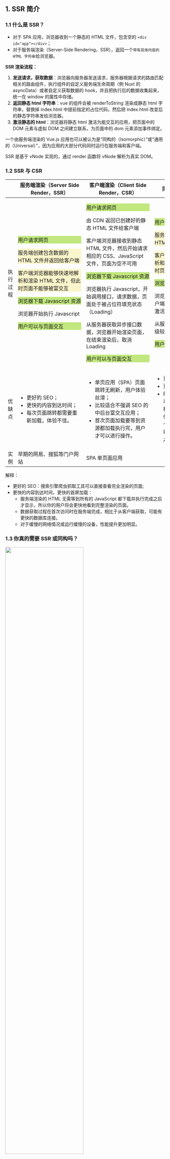 ## 1. SSR 简介

### 1.1 什么是 SSR？

- 对于 SPA 应用，浏览器收到一个静态的 HTML 文件，包含空的 `<div id="app"></div>`；
- 对于服务端渲染（Server-Side Rendering，SSR），返回一个`带有具体内容的 HTML 字符串`给浏览器。

**SSR 渲染流程：**

1. **发送请求，获取数据**：浏览器向服务器发送请求，服务器根据请求的路由匹配相关的路由组件，执行组件的自定义服务端生命周期（例 Nuxt 的 asyncData）或者自定义获取数据的 hook，并且把执行后的数据收集起来，统一在 window 的属性中存储。
2. **返回静态 html 字符串**：vue 的组件会被 renderToString 渲染成静态 html 字符串，替换掉 index.html 中提前指定的占位代码，然后把 index.html 改变后的静态字符串发给浏览器。
3. **激活静态的 html**：浏览器将静态 html 激活为能交互的应用，把页面中的 DOM 元素与虚拟 DOM 之间建立联系，为页面中的 dom 元素添加事件绑定。

一个由服务端渲染的 Vue.js 应用也可以被认为是“同构的（Isomorphic）”或“通用的（Universal）”，因为应用的大部分代码同时运行在服务端和客户端。

SSR 是基于 vNode 实现的，通过 render 函数将 vNode 解析为真实 DOM。

### 1.2 SSR 与 CSR

|          | <div style="width: 200px">服务端渲染（Server Side Render，SSR）</div>                                                                                                                                                                                                                                                                                                                   | <div style="width: 200px">客户端渲染（Client Side Render，CSR）</div>                                                                                                                                                                                                                                                                                                                                                                                                                          | <div style="width: 200px">同构（isomorphic）</div>                                                                                                                                                                                                                                                                                                                                                                                                                       |
| -------- | --------------------------------------------------------------------------------------------------------------------------------------------------------------------------------------------------------------------------------------------------------------------------------------------------------------------------------------------------------------------------------------- | ---------------------------------------------------------------------------------------------------------------------------------------------------------------------------------------------------------------------------------------------------------------------------------------------------------------------------------------------------------------------------------------------------------------------------------------------------------------------------------------------- | ------------------------------------------------------------------------------------------------------------------------------------------------------------------------------------------------------------------------------------------------------------------------------------------------------------------------------------------------------------------------------------------------------------------------------------------------------------------------ |
| 执行过程 | <p style="background:#C1E77E">用户请求网页</p> <p style="background:#FBF5CB">服务端创建包含数据的 HTML 文件并返回给客户端</p> <p style="background:#FBF5CB">客户端浏览器能够快速地解析和渲染 HTML 文件，但此时页面不能够被富交互</p> <p style="background:#C1E77E">浏览器下载 Javascript 资源</p> <p>浏览器开始执行 Javascript</p> <p style="background:#C1E77E">用户可以与页面交互</p> | <p style="background:#C1E77E">用户请求网页</p> <p>由 CDN 返回已创建好的静态 HTML 文件给客户端</p> <p>客户端浏览器接收到静态 HTML 文件，然后开始请求相应的 CSS、JavaScript 文件，页面为空不可用</p> <p style="background:#C1E77E">浏览器下载 Javascript 资源</p> <p>浏览器执行 Javascript，开始调用接口，请求数据，页面处于被占位符填充状态（Loading）</p> <p>从服务器获取异步接口数据，浏览器开始渲染页面，在结束渲染后，取消 Loading</p> <p style="background:#C1E77E">用户可以与页面交互</p> | <p style="background:#C1E77E">用户请求网页</p> <p style="background:#FBF5CB">服务端创建包含数据的 HTML 文件并返回给客户端</p> <p style="background:#FBF5CB">客户端浏览器能够快速地解析和渲染 HTML 文件，但此时页面不能够被富交互</p> <p style="background:#C1E77E">浏览器下载 Javascript 资源</p> <p>浏览器执行 Javascript，客户端 Vue 开始执行，客户端激活</p> <p>从服务器获取非首屏或优先级较低的异步接口数据</p> <p style="background:#C1E77E">用户可以与页面交互</p> |
| 优缺点   | <ul><li> 更好的 SEO；</li> <li>更快的内容到达时间；</li> <li>每次页面跳转都需要重新加载，体验不佳。</li></ul>                                                                                                                                                                                                                                                                           | <ul><li>单页应用（SPA）页面跳转无刷新，用户体验丝滑；</li> <li>比较适合不强调 SEO 的中后台富交互应用；</li> <li>首次页面加载要等到资源都加载执行完，用户才可以进行操作。</li></ul>                                                                                                                                                                                                                                                                                                             | <ul><li>更好的 SEO；</li> <li>更快的内容到达时间；</li> <li>统一的心智模型：你可以使用相同的语言以及相同的声明式、面向组件的心智模型来开发整个应用，而不需要在后端模板系统和前端框架之间来回切换。</li></ul>                                                                                                                                                                                                                                                             |
| 实例     | 早期的网易、搜狐等门户网站                                                                                                                                                                                                                                                                                                                                                              | SPA 单页面应用                                                                                                                                                                                                                                                                                                                                                                                                                                                                                 |                                                                                                                                                                                                                                                                                                                                                                                                                                                                          |

解释：

- 更好的 SEO：搜索引擎爬虫抓取工具可以直接查看完全渲染的页面;
- 更快的内容到达时间，更快的首屏加载：
  - 服务端渲染的 HTML 无需等到所有的 JavaScript 都下载并执行完成之后才显示，所以你的用户将会更快地看到完整渲染的页面。
  - 数据获取过程在首次访问时在服务端完成，相比于从客户端获取，可能有更快的数据库连接。
  - 对于缓慢的网络情况或运行缓慢的设备，性能提升更加明显。

### 1.3 你真的需要 SSR 或同构吗？

<img src="./images/SSR-need.jpg" width="70%">

## 2.Vue2-SSR-webpack5

[Vue2 SSR 官方指南](https://v2.ssr.vuejs.org/zh/)

[Vue2 SSR 官方示例](https://github.com/vuejs/vue-hackernews-2.0/tree/master)

[基于 Webpack5 的 Vue2 SSR 工程实践综述](https://juejin.cn/post/7243252896392888377)

### 2.1 基本用法

```shell
npm init
npm install vue@2 vue-server-renderer --save
npm install express --save
```

1. 编写一个 HTML 模版文件 `index.template.html`，包含占位符 `<!--vue-ssr-outlet-->` 和 `{{}}` 包裹的变量名；
2. 编写 `server.js` 启动一个服务；
3. 监听到请求后，通过 `renderer.renderToString` 将 Vue 实例转为字符串（该过程中同时处理变量），替换占位符，返回 HTML 字符串。

`cd base-demo`，运行 `node server.js`，在浏览器访问 `localhost:8080`，即可获取到 SSR 的页面。

```html
<!-- index.template.html -->
<html>
  <head>
    <!-- 使用双花括号(double-mustache)进行 HTML 转义插值(HTML-escaped interpolation) -->
    <title>{{ title }}</title>

    <!-- 使用三花括号(triple-mustache)进行 HTML 不转义插值(non-HTML-escaped interpolation) -->
    {{{ meta }}}
  </head>
  <body>
    <!--vue-ssr-outlet-->
  </body>
</html>
```

```javascript
// server.js
const Vue = require("vue");
const server = require("express")();

// 读取 HTML 字符串
const template = require("fs").readFileSync("./index.template.html", "utf-8");

// 创建一个 renderer
const renderer = require("vue-server-renderer").createRenderer({
  template,
});

const context = {
  title: "vue ssr",
  meta: `
    <meta name="keyword" content="vue,ssr">
    <meta name="description" content="vue srr demo">
    <meta charset="utf-8">
    `,
};

server.get("*", (req, res) => {
  // 创建一个 Vue 实例
  const app = new Vue({
    data: {
      url: req.url,
    },
    template: `<div>访问的 URL 是： {{ url }}</div>`,
  });

  // 将 Vue 实例渲染为 HTML
  renderer.renderToString(app, context, (err, html) => {
    console.log(html);
    if (err) {
      res.status(500).end("Internal Server Error");
      return;
    }
    res.end(html);
  });
});

console.log("listen 8080...");
server.listen(8080);
```

### 2.2 SSR 架构

<img src="./images/SSR-render.png" width="80%">

对于客户端应用和服务器应用，都需要 webpack 打包。 服务器需要「Server Bundle」用于服务器端渲染(SSR)，客户端需要「Client Bundle」激活静态的 html 字符串。

```sh
vue2-ssr/
│
├── build/
│ ├── webpack.base.config.js   # 基础通用配置，包括开发环境和生产环境
│ ├── webpack.client.config.js # 客户端配置，用于生成 Client Bundle
│ ├── webpack.server.config.js # 服务器配置，用于生成 Server Bundle
│ └── setup-dev-server.js      # 开发环境热更新配置
│
├── src/
│ ├── App.vue                  # 根组件
│ ├── app.js                   # 通用 entry
│ ├── entry-client.js          # client 打包入口，仅运行于浏览器
│ ├── entry-server.js          # server 打包入口，仅运行于服务器
│ ├── router.js                # 创建 router 实例
│ ├── store.js                 # 用于预取数据
│ ├── index.template.html      # html 模板文件
│ └── views/                   # 业务代码
│   └── home/
│     ├── index.vue
│     └── homeStore.js         # 当前业务的 store module
│
└── server.js                  # 启动后端服务器响应 SSR 请求
```

### 2.3 App.vue

App.vue 是 Vue 的根组件，包含 `<div id="app"></div>`。

```vue
<template>
  <div id="app">
    <!-- 根据路由渲染对应的组件 -->
    <router-view></router-view>
  </div>
</template>
```

### 2.4 app.js

**避免状态单例：** 在纯客户端应用程序中，每个用户会在他们各自的浏览器中使用新的应用程序实例。对于服务器端渲染，必须要求每个请求都应该都是全新的、独立的应用程序实例，而不是单例对象，防止交叉请求造成的状态污染。

app.js 是我们应用程序的「通用 entry」，在客户端和服务器入口使用，创建根 Vue 实例。

通过工厂函数 `createApp` 为每个请求创建新的应用程序、router 和 store 实例。

```javascript
import Vue from "vue";
import App from "./App.vue";
import { createRouter } from "./router";
import { createStore } from "./store";
import { sync } from "vuex-router-sync";

// 导出一个工厂函数，用于创建新的应用程序、router 和 store 实例，每次 SSR 请求都会调用
export function createApp() {
  // 创建 router 和 store 实例
  const router = createRouter();
  const store = createStore();

  // 同步路由到 store：将路由的 $route 设置为 store 的状态 `store.state.route`
  sync(store, router);

  // 创建应用程序实例
  // 将 router、store、ssr context 注入到所有子组件，确保 `this.$router` and `this.$store` 在所有组件都可以使用
  const app = new Vue({
    router,
    store,
    render: (h) => h(App),
  });

  // 导出 app、router、store
  // 在这里不挂载 app，因为在服务器和客户端的处理是不同的
  return { app, router, store };
}
```

### 2.5 router.js

- 在 router.js 中，导出一个 createRouter 函数，用于创建一个新的 router 实例；
- 在 SSR 中，vue-router 只能采用 history 模式，因为在 hash 模式下，页面 URL 的 hash 内容并不会随着请求一起发送到服务器中；
- 使用异步组件实现代码分割和懒加载，有助于减少浏览器在初始渲染中下载的资源体积，改善可交互时间 TTI。

```javascript
import Vue from "vue";
import Router from "vue-router";

Vue.use(Router);

// 导出一个 createRouter 函数，用于创建一个新的 router 实例
export function createRouter() {
  return new Router({
    mode: "history",
    // 使用异步组件
    routes: [{ path: "/", component: () => import("./views/home/index.vue") }],
  });
}
```

### 2.6 数据预取 store.js

在服务端渲染之前预取数据，保存在 store 中，服务端和客户端都从 store 中获取数据。

为什么需要预取数据？

- 服务器端渲染本质上是渲染应用程序的“快照”，如果应用程序依赖于一些异步数据，需要在渲染前预取数据。
- 在客户端挂载 DOM，需要获取到与服务器端应用程序完全相同的数据。

store.js 的 module 可以放在每个业务的文件夹中。

```javascript
// src/store.js
import Vue from "vue";
import Vuex from "vuex";
import homeStore from "./views/home/homeStore";

Vue.use(Vuex);

export function createStore() {
  return new Vuex.Store({
    modules: {
      homeStore,
    },
  });
}
```

```javascript
// src/views/home/homeStore.js
export default {
  namespaced: true,
  state: () => ({
    item: {},
  }),
  actions: {
    fetchItem({ commit }) {
      // `store.dispatch()` 会返回 Promise，以便我们能够知道数据在何时更新
      return new Promise((resolve) => {
        setTimeout(() => {
          commit("setItem", { item: { title: "Hello" } });
          resolve();
        }, 1000);
      });
    },
  },
  mutations: {
    setItem(state, { item }) {
      state.item = item;
    },
  },
};
```

在组件中 dispatch 数据预取的 action。

在组件中暴露一个自定义静态函数 asyncData，在组件实例化之前调用，它无法访问 this，需要将 store 和路由信息作为参数传递进去。

```vue
<!-- src/views/home/index.vue -->
<template>
  <div>{{ item?.title }}</div>
</template>

<script>
import { createNamespacedHelpers } from "vuex";
const { mapState } = createNamespacedHelpers("homeStore");

export default {
  asyncData({ store, route }) {
    // 触发 action 后，会返回 Promise
    return store.dispatch("homeStore/fetchItem");
  },
  computed: {
    ...mapState(["item"]),
  },
};
</script>
```

### 2.7 entry-server.js

服务器 entry 根据 Vue 实例生成 HTML 字符串。

通过路由获得与 router.getMatchedComponents() 相匹配的组件，如果组件暴露出 asyncData，就调用这个方法。然后将解析完成的状态，附加到渲染上下文 context.state 中。

```javascript
import { createApp } from "./app";

export default (context) => {
  // 因为组件可能是动态的，且 asyncData 获取数据是异步的，所以返回一个 Promise。
  return new Promise((resolve, reject) => {
    const { app, router, store } = createApp();

    // 设置服务器端 router 的位置
    router.push(context.url);

    // 在路由器完成初始导航之后被解析，这时所有和初始路由有关联的异步入口钩子函数和异步组件都已经被解析
    // 仅在首次加载页面时被调用，之后切换路由不会再调用
    router.onReady(() => {
      const matchedComponents = router.getMatchedComponents();
      // 匹配不到的路由，执行 reject 函数，并返回 404
      if (!matchedComponents.length) {
        return reject({ code: 404 });
      }

      // 对所有匹配的路由组件调用 `asyncData()`
      Promise.all(
        matchedComponents.map((Component) => {
          if (Component.asyncData) {
            return Component.asyncData({
              store,
              route: router.currentRoute,
            });
          }
        })
      )
        .then(() => {
          // 在所有预取钩子asyncData resolve 后，store 已经填充入渲染应用程序所需的状态。
          // 当我们将状态附加到上下文，并且 `template` 选项用于 renderer 时，
          // context.state 将作为 window.__INITIAL_STATE__ 状态，自动嵌入到最终的 HTML 中
          context.state = store.state;

          // Promise 应该 resolve 应用程序实例，以便它可以渲染
          resolve(app);
        })
        .catch(reject);
    }, reject);
  });
};
```

### 2.8 entry-client.js

客户端 entry 用于创建 Vue 实例，将其挂载到 DOM 中。

- 通过 router.beforeResolve 在路由导航之前解析数据，应用程序会等待视图所需数据全部解析之后，再传入数据并处理当前视图。
  - 好处在于，可以直接在数据准备就绪时，传入视图渲染完整内容；
  - 但是如果数据预取需要很长时间，用户在当前视图会感受到“明显卡顿”，建议提供一个 loading 提示。
- 通过混入 beforeRouteUpdate，当路由组件重用（还是当前路由，仅修改参数）时，调用 asyncData 函数。

```javascript
import Vue from "vue";
import { createApp } from "./app";

const { app, router, store } = createApp();

// 初次路由时触发，在 entry-server.js 已处理 asyncData，直接设置 store.state
if (window.__INITIAL_STATE__) {
  store.replaceState(window.__INITIAL_STATE__);
}

router.onReady(() => {
  // 使用 `router.beforeResolve()` 注册一个全局守卫。
  // 这和 router.beforeEach 类似，因为它在每次导航时都会触发，不同的是，解析守卫刚好会在导航被确认之前、所有组件内守卫和异步路由组件被解析之后调用。
  // 因为包裹在onReady中，所以是非初次路由时触发，用于处理 asyncData。
  router.beforeResolve((to, from, next) => {
    const matched = router.getMatchedComponents(to);
    const prevMatched = router.getMatchedComponents(from);

    // 只关心非预渲染的组件，所以对比它们，找出两个匹配列表的差异组件
    let diffed = false;
    const activated = matched.filter((c, i) => {
      return diffed || (diffed = prevMatched[i] !== c);
    });

    if (!activated.length) {
      return next();
    }

    // 这里如果有加载指示器 (loading indicator)，就触发

    Promise.all(
      activated.map((c) => {
        if (c.asyncData) {
          return c.asyncData({ store, route: to });
        }
      })
    )
      .then(() => {
        // 停止加载指示器(loading indicator)

        next();
      })
      .catch(next);
  });

  app.$mount("#app");
});

// 在当前路由改变，但是该组件被复用时调用
// 举例来说，对于一个带有动态参数的路径 `/users/:id`，在 `/users/1` 和 `/users/2` 之间跳转的时候，
// 由于会渲染同样的 `UserDetails` 组件，因此组件实例会被复用。而这个钩子就会在这个情况下被调用。
// 因为在这种情况发生的时候，组件已经挂载好了，导航守卫可以访问组件实例 `this`
Vue.mixin({
  beforeRouteUpdate(to, from, next) {
    const { asyncData } = this.$options;
    if (asyncData) {
      asyncData({
        store: this.$store,
        route: to,
      })
        .then(next)
        .catch(next);
    } else {
      next();
    }
  },
});
```

### 2.9 webpack 配置

```sh
# 生成 package.json
npm init

# Vue 全家桶
npm install --save vue@2 vue-server-renderer
npm install --save vue-router@3
npm install --save vuex@3

# webpack
npm install --save-dev webpack webpack-cli webpack-merge

# 基础配置：处理 Vue、JS、CSS
npm install --save-dev vue-loader@15 vue-template-compiler
npm install --save-dev babel-loader @babel/core @babel/preset-env
npm install --save-dev vue-style-loader css-loader less-loader
npm install --save-dev mini-css-extract-plugin
npm install --save-dev css-minimizer-webpack-plugin

# 服务器配置
npm install express --save
npm install --save-dev sw-precache-webpack-plugin
npm install cross-env --save-dev
npm install vuex-router-sync
npm install webpack-node-externals --save-dev
npm install compression
npm install lru-cache --save

# 开发环境热更新配置：setup-dev-server.js
npm install chokidar
npm i memory-fs
npm install webpack-dev-middleware --save-dev
npm install webpack-hot-middleware --save-dev
```

#### 2.9.1 基础通用配置

基础配置和普通项目的 webpack 配置类似，区分开发环境配置和生产环境配置。

主要是配置内容包括：

- 出入口
- loader 配置
- 开发环境的热更新、source-map 等配置
- 生产环境的优化配置
- 关于 node 的特殊处理

```javascript

```

#### 2.9.2 服务器配置

服务器配置，生成 server bundle。

```javascript
const { merge } = require("webpack-merge");
const nodeExternals = require("webpack-node-externals");
const baseConfig = require("./webpack.base.config");
const VueSSRServerPlugin = require("vue-server-renderer/server-plugin");

// Error: Server-side bundle should have one single entry file. Avoid using CommonsChunkPlugin in the server config.
delete baseConfig.optimization;

module.exports = merge(baseConfig, {
  // 这允许 webpack 以 Node 方式处理动态导入，且在编译 Vue 组件时，告知 `vue-loader` 输送面向服务器代码。
  target: "node",
  devtool: "cheap-module-source-map",
  entry: "./src/entry-server.js",
  output: {
    filename: "server-bundle.js",
    // 使用 Node 风格导出模块
    libraryTarget: "commonjs2",
  },
  optimization: {
    splitChunks: false,
  },
  // https://webpack.js.org/configuration/externals/#function
  // https://github.com/liady/webpack-node-externals
  // 从 bundle 中排除依赖项。可以使服务器构建速度更快，并生成较小的 bundle 文件。
  externals: nodeExternals({
    // 不要排除的依赖项
    allowlist: [/\.css$/],
  }),
  // webpack5 中配合 externals 使用，为了忽略内置模块，如 path、fs 等
  externalsPresets: { node: true },
  // 将服务器的整个输出构建为单个 JSON 文件。默认文件名为 `vue-ssr-server-bundle.json`
  plugins: [new VueSSRServerPlugin()],
});
```

#### 2.9.3 客户端配置

客户端配置，生成客户端构建清单 clientManifest。

```javascript
const { merge } = require("webpack-merge");
const baseConfig = require("./webpack.base.config");
const VueSSRClientPlugin = require("vue-server-renderer/client-plugin");

const isProd = process.env.NODE_ENV === "production";

module.exports = merge(baseConfig, {
  entry: {
    app: "./src/entry-client.js",
  },
  devtool: isProd ? false : "cheap-module-source-map",
  plugins: [
    // 将客户端的整个输出构建为单个 JSON 文件的插件。默认文件名为 `vue-ssr-client-manifest.json`
    new VueSSRClientPlugin(),
  ],
});
```

### 2.10 Bundle Renderer

使用 server bundle 和 clientManifest 通过 createBundleRenderer API 构建 bundle renderer。bundle renderer 用法和普通 renderer 相同，但是有以下优点：

- 在 Node.js 环境支持 source map 配置
- 在开发环境甚至部署过程中热重载（通过读取更新后的 bundle，然后重新创建 renderer 实例）
- 关键 CSS 注入（在使用 \*.vue 文件时）：自动内联在渲染过程中用到的组件所需的 CSS。
- 使用 clientManifest 进行资源注入：自动推断出最佳的预加载（preload）和预取（prefetch）指令，以及初始渲染所需的代码分割 chunk。

```javascript
const { createBundleRenderer } = require("vue-server-renderer");

const templatePath = resolve("./src/index.template.html");
const template = require("fs").readFileSync(templatePath, "utf-8");
const serverBundle = require("./dist/vue-ssr-server-bundle.json");
const clientManifest = require("./dist/vue-ssr-client-manifest.json");

const renderer = createBundleRenderer(serverBundle, {
  template,
  clientManifest,
});
```

### 2.11 setup-dev-server.js

开发环境热更新配置。

已知，SSR 的渲染关键在于 renderer.renderToString，renderer 是由 createBundleRenderer 创建，需要传入 bundle、clientManifest 等实参。

热更新步骤：

1. 声明一个 renderer
2. 文件修改时重新编译，生成最新的 server bundle
3. 文件修改时重新编译，生成最新的 clientManifest
4. 使用最新的 server bundle 和 clientManifest 后，通过 createBundleRenderer 将 renderer 替换
5. 拿到最新的 renderer 执行 renderer.renderToString

```javascript
const fs = require("fs");
const path = require("path");
const MFS = require("memory-fs");
const webpack = require("webpack");
const chokidar = require("chokidar");
const clientConfig = require("./webpack.client.config");
const serverConfig = require("./webpack.server.config");

// 读取 dist 文件夹的指定文件 file 的内容
const readFile = (fs, file) => {
  try {
    return fs.readFileSync(path.join(clientConfig.output.path, file), "utf-8");
  } catch (e) {
    console.log(e);
  }
};

module.exports = function setupDevServer(app, templatePath, cb) {
  let bundle;
  let template;
  let clientManifest;

  let ready;
  const readyPromise = new Promise((r) => {
    ready = r;
  });
  const update = () => {
    if (bundle && clientManifest) {
      ready();
      cb(bundle, {
        template,
        clientManifest,
      });
    }
  };

  // 读取 `index.template.html` 模版文件
  template = fs.readFileSync(templatePath, "utf-8");
  chokidar.watch(templatePath).on("change", () => {
    template = fs.readFileSync(templatePath, "utf-8");
    console.log("index.html template updated.");
    update();
  });

  // 给 client 配置增加热更新中间件
  // https://github.com/webpack/webpack/issues/12408
  clientConfig.entry.app = ["webpack-hot-middleware/client?reload=true", clientConfig.entry.app];
  clientConfig.output.filename = "[name].js";
  clientConfig.plugins.push(new webpack.HotModuleReplacementPlugin(), new webpack.NoEmitOnErrorsPlugin());

  // https://github.com/webpack/webpack-dev-middleware
  const clientCompiler = webpack(clientConfig);
  const devMiddleware = require("webpack-dev-middleware")(clientCompiler, {
    publicPath: clientConfig.output.publicPath,
    serverSideRender: true,
  });
  app.use(devMiddleware);
  clientCompiler.hooks.done.tap("done", (stats) => {
    stats = stats.toJson();
    stats.errors.forEach((err) => console.error(err));
    stats.warnings.forEach((err) => console.warn(err));
    if (stats.errors.length) return;
    clientManifest = JSON.parse(readFile(devMiddleware.context.outputFileSystem, "vue-ssr-client-manifest.json"));
    update();
    console.log("clientCompiler success");
  });

  // https://github.com/webpack-contrib/webpack-hot-middleware
  app.use(require("webpack-hot-middleware")(clientCompiler, { heartbeat: 5000, log: false }));

  // watch and update server renderer
  const serverCompiler = webpack(serverConfig);
  serverCompiler.hooks.done.tap("done", (stats) => {
    console.log("serverCompiler success");
  });
  const mfs = new MFS();
  serverCompiler.outputFileSystem = mfs;
  serverCompiler.watch({}, (err, stats) => {
    if (err) throw err;
    stats = stats.toJson();
    if (stats.errors.length) return;

    // read bundle generated by vue-ssr-webpack-plugin
    bundle = JSON.parse(readFile(mfs, "vue-ssr-server-bundle.json"));
    update();
  });

  return readyPromise;
};
```

### 2.12 server.js

